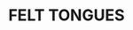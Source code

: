 ---
layout: piece
order: "07"
title: FELT TONGUES
year: 2019
spotify_link: https://open.spotify.com/album/4O0yvxFvelNt530ku39pMc
google_link: https://play.google.com/store/music/album/Jarran_Ahaz_Felt_Tongues?id=B7wenifitsyqfwjmojvkmcawote&hl=en
apple_link: https://music.apple.com/us/album/felt-tongues-single/1450658064
amazon_link: https://www.amazon.com/Felt-Tongues/dp/B07N4B1NH6/ref=sr_1_10?keywords=Jarran+Ahaz&qid=1582515564&s=dmusic&search-type=ss&sr=1-10
---
